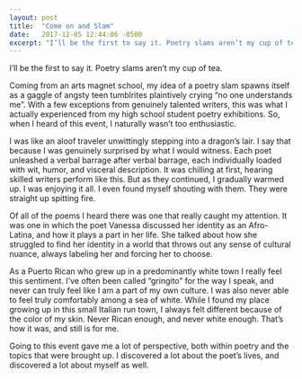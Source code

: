 ```yaml
---
layout: post
title:  "Come on and Slam"
date:   2017-12-05 12:44:06 -0500
excerpt: "I’ll be the first to say it. Poetry slams aren’t my cup of tea."
---
```


I’ll be the first to say it. Poetry slams aren’t my cup of tea.

Coming from an arts magnet school, my idea of a poetry slam spawns itself as a gaggle of angsty teen tumblrites plaintively crying “no one understands me”. With a few exceptions from genuinely talented writers, this was what I actually experienced from my high school student poetry exhibitions. So, when I heard of this event, I naturally wasn’t too enthusiastic.

I was like an aloof traveler unwittingly stepping into a dragon’s lair. I say that because I was genuinely surprised by what I would witness. Each poet unleashed a verbal barrage after verbal barrage, each individually loaded with wit, humor, and visceral description. It was chilling at first, hearing skilled writers perform like this. But as they continued, I gradually warmed up. I was enjoying it all. I even found myself shouting with them. They were straight up spitting fire.

Of all of the poems I heard there was one that really caught my attention. It was one in which the poet Vanessa discussed her identity as an Afro-Latina, and how it plays a part in her life. She talked about how she struggled to find her identity in a world that throws out any sense of cultural nuance, always labeling her and forcing her to choose.

As a Puerto Rican who grew up in a predominantly white town I really feel this sentiment. I’ve often been called “gringito” for the way I speak, and never can truly feel like I am a part of my own culture. I was also never able to feel truly comfortably among a sea of white. While I found my place growing up in this small Italian run town, I always felt different because of the color of my skin. Never Rican enough, and never white enough. That’s how it was, and still is for me.

Going to this event gave me a lot of perspective, both within poetry and the topics that were brought up. I discovered a lot about the poet’s lives, and discovered a lot about myself as well.
